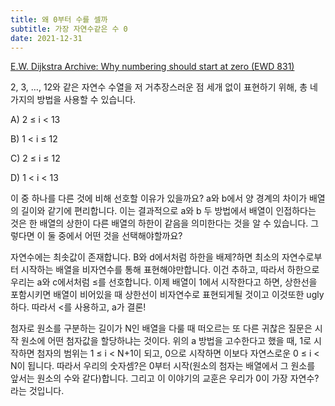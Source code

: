```yaml
---
title: 왜 0부터 수를 셀까
subtitle: 가장 자연수같은 수 0
date: 2021-12-31
---
```


[E.W. Dijkstra Archive: Why numbering should start at zero (EWD 831)](https://www.cs.utexas.edu/users/EWD/transcriptions/EWD08xx/EWD831.html)

2, 3, …, 12와 같은 자연수 수열을 저 거추장스러운 점 세개 없이 표현하기 위해, 총 네 가지의 방법을 사용할 수 있습니다. 

A) 2 ≤ i < 13

B) 1 < i ≤ 12

C) 2 ≤ i ≤ 12

D) 1 < i < 13

이 중 하나를 다른 것에 비해 선호할 이유가 있을까요? a와 b에서 양 경계의 차이가 배열의 길이와 같기에 편리합니다. 이는 결과적으로 a와 b 두 방법에서 배열이 인접하다는 것은 한 배열의 상한이 다른 배열의 하한이 같음을 의미한다는 것을 알 수 있습니다. 그렇다면 이 둘 중에서 어떤 것을 선택해야할까요?

자연수에는 최솟값이 존재합니다. B와 d에서처럼 하한을 배제?하면 최소의 자연수로부터 시작하는 배열을 비자연수를 통해 표현해야만합니다. 이건 추하고, 따라서 하한으로 우리는 a와 c에서처럼 ≤를 선호합니다. 이제 배열이 1에서 시작한다고 하면, 상한선을 포함시키면 배열이 비어있을 때 상한선이 비자연수로 표현되게될 것이고 이것또한 ugly하다. 따라서 <를 사용하고, a가 결론!

첨자로 원소를 구분하는 길이가 N인 배열을 다룰 때 떠오르는 또 다른 귀찮은 질문은 시작 원소에 어떤 첨자값을 할당하냐는 것이다. 위의 a 방법을 고수한다고 했을 때, 1로 시작하면 첨자의 범위는 1 ≤ i < N+1이 되고, 0으로 시작하면 이보다 자연스로운 0 ≤ i < N이 됩니다. 따라서 우리의 숫자셈?은 0부터 시작(원소의 첨자는 배열에서 그 원소를 앞서는 원소의 수와 같다)합니다. 그리고 이 이야기의 교훈은 우리가 0이 가장 자연수?라는 것입니다.